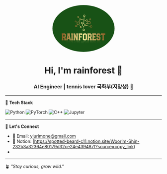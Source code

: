 <div align="center">
 <img src="images/225695060.png" width="200" style="border-radius: 50%" />
  <h1>Hi, I'm <strong>rainforest 🌿</strong></h1>
  <h3>AI Engineer | tennis lover 국화부(지망생) 🎾</h3>
</div>

---

🌳 **Tech Stack**

![Python](https://img.shields.io/badge/Python-3776AB?style=flat&logo=python&logoColor=white)
![PyTorch](https://img.shields.io/badge/PyTorch-EE4C2C?style=flat&logo=pytorch&logoColor=white)
![C++](https://img.shields.io/badge/C++-00599C?style=flat&logo=c%2B%2B&logoColor=white)
![Jupyter](https://img.shields.io/badge/Jupyter-F37626?style=flat&logo=jupyter&logoColor=white)

---

🌳 **Let's Connect**

- 🌿 Email: [yiurimone@gmail.com](yiurimone@gmail.com)  
- 🌿 Notion: [https://spotted-beard-c11.notion.site/Woorim-Shin-232b3a32364e80179d32ce24e439487f?source=copy_link)
- 

---

🪴 _"Stay curious, grow wild."_
